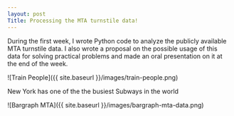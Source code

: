 ```yaml
---
layout: post
Title: Processing the MTA turnstile data!
---
```


During the first week, I wrote Python code to analyze the publicly available MTA turnstile data.
I also wrote a proposal on the possible usage of this data for solving practical problems and made
an oral presentation on it at the end of the week.

![Train People]({{ site.baseurl }}/images/train-people.png)


New York has one of the the busiest Subways in the world

![Bargraph MTA]({{ site.baseurl }}/images/bargraph-mta-data.png)